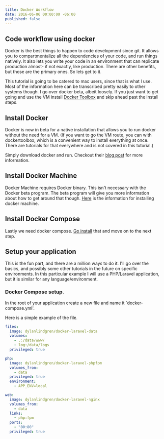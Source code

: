 ```yaml
---
title: Docker Workflow
date: 2016-06-06 00:00:00 -06:00
published: false
---
```


## Code workflow using docker

Docker is the best things to happen to code development since git. It allows you to compartmentalize all the dependencies of your code, and run things natively. It also lets you write your code in an environment that can replicate production almost- if not exactly, like production. There are other benefits, but those are the primary ones. So lets get to it. 

This tutorial is going to be catered to mac users, since that is what I use. Most of the information here can be transcribed pretty easily to other systems though. I go over docker beta, albeit loosely. If you just want to get going and use the VM install [Docker Toolbox](https://docs.docker.com/toolbox/overview/) and skip ahead past the install steps. 

## Install Docker

Docker is now in beta for a native installation that allows you to run docker without the need for a VM. (If you want to go the VM route, you can with dockertoolbox, which is a convenient way to install everything at once. There are tutorials for that everywhere and is not covered in this tutorial.)

Simply download docker and run. Checkout their [blog post](https://blog.docker.com/2016/03/docker-for-mac-windows-beta/) for more information.

## Install Docker Machine

Docker Machine requires Docker binary. This isn't necessary with the Docker beta program. The beta program will give you more information about how to get around that though. [Here](https://docs.docker.com/machine/install-machine/) is the information for installing docker machine.

## Install Docker Compose

Lastly we need docker compose. [Go install](https://docs.docker.com/compose/install/) that and move on to the next step.

## Setup your application

This is the fun part, and there are a million ways to do it. I'll go over the basics, and possibly some other tutorials in the future on specific environments. In this particular example I will use a PHP/Laravel application, but it is similar for any language/environment.

### Docker Compose setup. 

In the root of your application create a new file and name it `docker-compose.yml'. 

Here is a simple example of the file.

```yml
files:
  image: dylanlindgren/docker-laravel-data
  volumes:
    - .:/data/www/
    - log:/data/logs
  privileged: true

php:
  image: dylanlindgren/docker-laravel-phpfpm
  volumes_from:
    - data
  privileged: true
  environment:
    - APP_ENV=local

web:
  image: dylanlindgren/docker-laravel-nginx
  volumes_from:
    - data
  links:
    - php:fpm
  ports:
    - "80:80"
  privileged: true
```





